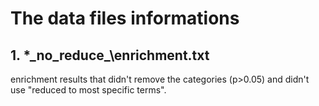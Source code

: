 The data files informations  
===========================  

## 1. \*\_no_reduce_\enrichment.txt  
enrichment results that didn't remove the categories (p>0.05) and didn't use "reduced to most specific terms".   
